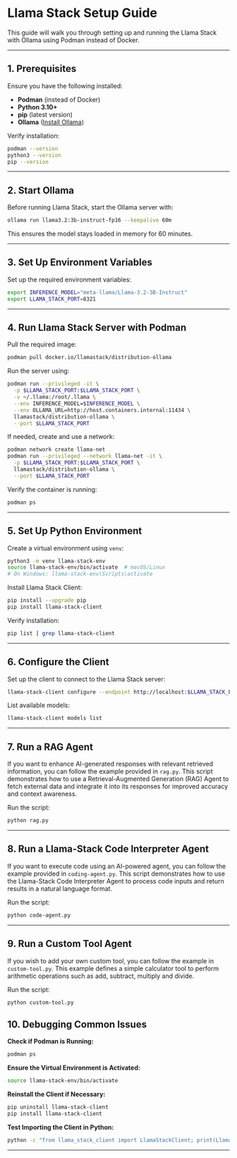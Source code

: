 # Llama Stack Setup Guide

This guide will walk you through setting up and running the Llama Stack with Ollama using Podman instead of Docker.

---

## **1. Prerequisites**
Ensure you have the following installed:
- **Podman** (instead of Docker)
- **Python 3.10+**
- **pip** (latest version)
- **Ollama** ([Install Ollama](https://ollama.com/download))

Verify installation:
```bash
podman --version
python3 --version
pip --version
```

---

## **2. Start Ollama**
Before running Llama Stack, start the Ollama server with:
```bash
ollama run llama3.2:3b-instruct-fp16 --keepalive 60m
```
This ensures the model stays loaded in memory for 60 minutes.

---

## **3. Set Up Environment Variables**
Set up the required environment variables:
```bash
export INFERENCE_MODEL="meta-llama/Llama-3.2-3B-Instruct"
export LLAMA_STACK_PORT=8321
```

---

## **4. Run Llama Stack Server with Podman**
Pull the required image:
```bash
podman pull docker.io/llamastack/distribution-ollama
```
Run the server using:
```bash
podman run --privileged -it \
  -p $LLAMA_STACK_PORT:$LLAMA_STACK_PORT \
  -v ~/.llama:/root/.llama \
  --env INFERENCE_MODEL=$INFERENCE_MODEL \
  --env OLLAMA_URL=http://host.containers.internal:11434 \
  llamastack/distribution-ollama \
  --port $LLAMA_STACK_PORT
```
If needed, create and use a network:
```bash
podman network create llama-net
podman run --privileged --network llama-net -it \
  -p $LLAMA_STACK_PORT:$LLAMA_STACK_PORT \
  llamastack/distribution-ollama \
  --port $LLAMA_STACK_PORT
```

Verify the container is running:
```bash
podman ps
```

---

## **5. Set Up Python Environment**
Create a virtual environment using `venv`:
```bash
python3 -m venv llama-stack-env
source llama-stack-env/bin/activate  # macOS/Linux
# On Windows: llama-stack-env\Scripts\activate
```
Install Llama Stack Client:
```bash
pip install --upgrade pip
pip install llama-stack-client
```
Verify installation:
```bash
pip list | grep llama-stack-client
```

---

## **6. Configure the Client**
Set up the client to connect to the Llama Stack server:
```bash
llama-stack-client configure --endpoint http://localhost:$LLAMA_STACK_PORT
```
List available models:
```bash
llama-stack-client models list
```

---

## **7. Run a RAG Agent**
If you want to enhance AI-generated responses with relevant retrieved information, you can follow the example provided in `rag.py`. This script demonstrates how to use a Retrieval-Augmented Generation (RAG) Agent to fetch external data and integrate it into its responses for improved accuracy and context awareness.

Run the script:
```bash
python rag.py
```

---
## **8. Run a Llama-Stack Code Interpreter Agent**
If you want to execute code using an AI-powered agent, you can follow the example provided in `coding-agent.py`. This script demonstrates how to use the Llama-Stack Code Interpreter Agent to process code inputs and return results in a natural language format.

Run the script:
```bash
python code-agent.py
```
---

## **9. Run a Custom Tool Agent**

If you wish to add your own custom tool, you can follow the example in `custom-tool.py`. This example defines a simple calculator tool to perform arithmetic operations such as add, subtract, multiply and divide.

Run the script:

```bash
python custom-tool.py
```

## **10. Debugging Common Issues**
**Check if Podman is Running:**
```bash
podman ps
```

**Ensure the Virtual Environment is Activated:**
```bash
source llama-stack-env/bin/activate
```

**Reinstall the Client if Necessary:**
```bash
pip uninstall llama-stack-client
pip install llama-stack-client
```

**Test Importing the Client in Python:**
```bash
python -c "from llama_stack_client import LlamaStackClient; print(LlamaStackClient)"
```

---
